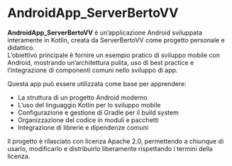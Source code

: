# AndroidApp_ServerBertoVV

**AndroidApp_ServerBertoVV** è un’applicazione Android sviluppata interamente in Kotlin, creata da ServerBertoVV come progetto personale e didattico.  
L’obiettivo principale è fornire un esempio pratico di sviluppo mobile con Android, mostrando un’architettura pulita, uso di best practice e l’integrazione di componenti comuni nello sviluppo di app.

Questa app può essere utilizzata come base per apprendere:

- La struttura di un progetto Android moderno  
- L’uso del linguaggio Kotlin per lo sviluppo mobile  
- Configurazione e gestione di Gradle per il build system  
- Organizzazione del codice in moduli e pacchetti  
- Integrazione di librerie e dipendenze comuni  

Il progetto è rilasciato con licenza Apache 2.0, permettendo a chiunque di usarlo, modificarlo e distribuirlo liberamente rispettando i termini della licenza.
